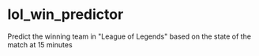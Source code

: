 # lol_win_predictor
Predict the winning team in "League of Legends" based on the state of the match at 15 minutes
